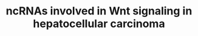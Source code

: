 ---
annotations:
- id: PW:0000008
  parent: signaling pathway
  type: Pathway Ontology
  value: Wnt signaling pathway
- id: PW:0000598
  parent: signaling pathway
  type: Pathway Ontology
  value: altered Wnt signaling pathway
- id: DOID:684
  parent: disease of cellular proliferation
  type: Disease Ontology
  value: hepatocellular carcinoma
- id: PW:0000201
  parent: signaling pathway
  type: Pathway Ontology
  value: Wnt signaling, canonical pathway
- id: CL:0000182
  parent: native cell
  type: Cell Type Ontology
  value: hepatocyte
- id: PW:0000605
  parent: disease pathway
  type: Pathway Ontology
  value: cancer pathway
authors:
- Khanspers
- Fehrhart
- Egonw
description: This pathway is based on the [[Pathway:WP428 | Wnt Signaling Pathway]]
  with information on lncRNA involvement in hepatocellular carcinoma from Fig 3 in
  Klingenberg et al.
last-edited: 2019-11-29
ndex: c409c257-8b6a-11eb-9e72-0ac135e8bacf
organisms:
- Homo sapiens
redirect_from:
- /index.php/Pathway:WP4336
- /instance/WP4336
- /instance/WP4336_rr123504
revision: r123504
schema-jsonld:
- '@context': https://schema.org/
  '@id': https://wikipathways.github.io/pathways/WP4336.html
  '@type': Dataset
  creator:
    '@type': Organization
    name: WikiPathways
  description: This pathway is based on the [[Pathway:WP428 | Wnt Signaling Pathway]]
    with information on lncRNA involvement in hepatocellular carcinoma from Fig 3
    in Klingenberg et al.
  keywords:
  - APC
  - AXIN1
  - CCND1
  - CCND2
  - CCND3
  - CER1
  - CHD8
  - CSNK1A1
  - CSNK1A1L
  - CSNK1E
  - CSNK2A1
  - CSNK2A2
  - CSNK2A3
  - CSNK2B
  - CTBP1
  - CTBP2
  - CTNNB1
  - CTNNBIP1
  - CXXC4
  - DKK1
  - DKK2
  - DKK4
  - DVL1
  - DVL2
  - DVL3
  - ELAVL1
  - EZH2
  - FOSL1
  - FRAT1
  - FRAT2
  - FZD1
  - FZD10
  - FZD2
  - FZD3
  - FZD4
  - FZD5
  - FZD6
  - FZD7
  - FZD8
  - FZD9
  - GSK3B
  - JUN
  - KLF4
  - KREM1
  - LEF1
  - LRP5
  - LRP6
  - MIR1247
  - MIR15B
  - MIR18A
  - MIR195
  - MIR214
  - MIR320A
  - MIR452
  - MTDH
  - MYC
  - NKD1
  - NKD2
  - NLK
  - NOTUM
  - PLAU
  - PORCN
  - ROR1
  - ROR2
  - RYK
  - SENP2
  - SERPINF1
  - SFRP1
  - SFRP2
  - SFRP4
  - SFRP5
  - SOST
  - SOX17
  - SOX7
  - TCF7
  - TCF7L1
  - TCF7L2
  - WIF1
  - WNT1
  - WNT10A
  - WNT10B
  - WNT11
  - WNT16
  - WNT2
  - WNT2B
  - WNT3
  - WNT3A
  - WNT4
  - WNT5A
  - WNT5B
  - WNT6
  - WNT7A
  - WNT7B
  license: CC0
  name: ncRNAs involved in Wnt signaling in hepatocellular carcinoma
seo: CreativeWork
title: ncRNAs involved in Wnt signaling in hepatocellular carcinoma
wpid: WP4336
---